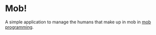 # Mob!

A simple application to manage the humans that make up in mob in [mob programming](https://en.wikipedia.org/wiki/Mob_programming).
